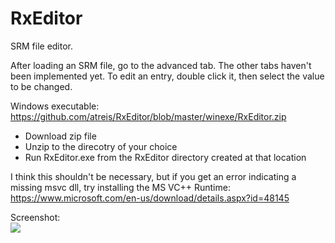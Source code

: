# RxEditor
SRM file editor.

After loading an SRM file, go to the advanced tab.  The other tabs haven't been implemented yet.  To edit an entry, double click it, then select the value to be changed.

Windows executable:
<a href="https://github.com/atreis/RxEditor/blob/master/winexe/RxEditor.zip">https://github.com/atreis/RxEditor/blob/master/winexe/RxEditor.zip</a></br>

<ul>
<li>Download zip file</li>
<li>Unzip to the direcotry of your choice</li>
<li>Run RxEditor.exe from the RxEditor directory created at that location</li>
</ul>

I think this shouldn't be necessary, but if you get an error indicating a missing msvc dll, try installing the MS VC++ Runtime:
<a href="https://www.microsoft.com/en-us/download/details.aspx?id=48145">https://www.microsoft.com/en-us/download/details.aspx?id=48145</a>

Screenshot:<br/>
<img src="https://github.com/atreis/RxEditor/blob/master/screenshots/screenshot.png"/>
